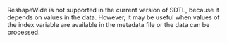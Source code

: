 ReshapeWide is not supported in the current version of SDTL, because it depends on values in the data.  However, it may be useful when values of the index variable are available in the metadata file or the data can be processed.
